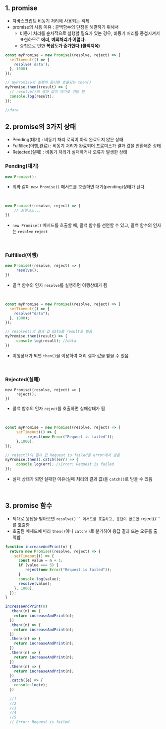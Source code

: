 ## 1. promise
- 자바스크립트 비동기 처리에 사용되는 객체
- promise의 사용 이유 : 콜백함수의 단점을 해결하기 위해서
     - 비동기 처리를 순차적으로 실행할 필요가 있는 경우, 비동기 처리를 중첩시켜서 표현하므로 **에러, 예외처리가 어렵다.**
     - 중첩으로 인한 **복잡도가 증가한다.(콜백지옥)**

```javascript
const myPromise = new Promise((resolve, reject) => {
  setTimeout(() => {
    resolve('data');
  }, 1000)
});

// myPromise의 실행이 끝나면 호출되는 then()
myPromise.then((result) => {
  // resolve()의 결과 값이 여기로 전달 됨
  console.log(result);
}); 

//data

```

## 2. promise의 3가지 상태
- Pending(대기) :  비동기 처리 로직이 아직 완료도지 않은 상태
- Fulfilled(이행,완료) : 비동기 처리가 완료되어 프로미스가 결과 값을 반환해준 상태
- Rejected(실패) : 비동기 처리가 실패하거나 오류가 발생한 상태

### Pending(대기)
```javascript
new Promise();

```
- 위와 같이 ```new Promise()``` 메서드를 호출하면 대기(pending)상태가 된다.

<br>

```javascript
new Promise((resolve, reject) => {
    // 실행코드...
})

```
- ```new Promise()``` 메서드를 호출할 때, 콜백 함수를 선언할 수 있고, 콜백 함수의 인자는 ```resolve``` ```reject```

<br>

### Fulfilled(이행)
```javascript
new Promise((resolve, reject) => {
     resolve();
})

```
- 콜백 함수의 인자 ```resolve```를 실행하면 이행상태가 됨

<br>

```javascript
const myPromise = new Promise((resolve, reject) => {
  setTimeout(() => {
    resolve("data");
  }, 1000);
});

// resolve()의 결과 값 data를 result로 받음 
myPromise.then((result) => {
     console.log(result); //data
})

```
- 이행상태가 되면 ```then()```을 이용하여 처리 결과 값을 받을 수 있음

<br>

### Rejected(실패)
```javascirpt
new Promise((resolve, reject) => {
     reject();
})

```
- 콜백 함수의 인자 ```reject```를 호출하면 실패상태가 됨

<br>

```javascript
const myPromise = new Promise((resolve, reject) => {
     setTimeout(() => {
          reject(new Error("Request is failed"));
     },1000);
});

// reject()의 결과 값 Request is failed를 error에서 받음
myPromise.then().catch((err) => {
     console.log(err); //Error: Request is failed
});

```
- 실패 상태가 되면 실패한 이유(실패 처리의 결과 값)을 ```catch()```로 받을 수 있음

<br>

## 3. promise 함수
- 제대로 응답을 받아오면 ```resolve()`` 메서드를 호출하고, 응답이 없으면 ```reject()```를 호출함
- 호출된 메세드에 따라 ```then()```이나 ```catch()```로 분기하여 응답 결과 또는 오류를 출력함

```javascript
function increaseAndPrint(n) {
  return new Promise((resolve, reject) => {
    setTimeout(() => {
      const value = n + 1;
      if (value === 5) {
         reject(new Error("Request is failed"));
      }
      console.log(value);
      resolve(value);
    }, 1000);
  });
}

increaseAndPrint(0)
  .then((n) => {
    return increaseAndPrint(n);
  })
  .then((n) => {
    return increaseAndPrint(n);
  })
  .then((n) => {
    return increaseAndPrint(n);
  })
  .then((n) => {
    return increaseAndPrint(n);
  })
  .then((n) => {
    return increaseAndPrint(n);
  })
  .catch((e) => {
    console.log(e);
  })
  
  //1
  //2
  //3
  //4
  //5
  // Error: Request is failed

```

















